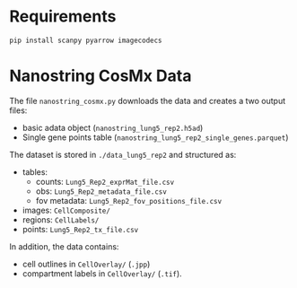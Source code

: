 # Requirements
`pip install scanpy pyarrow imagecodecs`

# Nanostring CosMx Data 
The file `nanostring_cosmx.py` downloads the data and creates a two output files: 
- basic adata object (`nanostring_lung5_rep2.h5ad`) 
- Single gene points table (`nanostring_lung5_rep2_single_genes.parquet`)


The dataset is stored in `./data_lung5_rep2` and structured as:
- tables:
    - counts: `Lung5_Rep2_exprMat_file.csv`
    - obs: `Lung5_Rep2_metadata_file.csv`
    - fov metadata: `Lung5_Rep2_fov_positions_file.csv`
- images: `CellComposite/`
- regions: `CellLabels/`
- points: `Lung5_Rep2_tx_file.csv`

In addition, the data contains:
- cell outlines in `CellOverlay/` (`.jpp`)
- compartment labels in `CellOverlay/` (`.tif`).